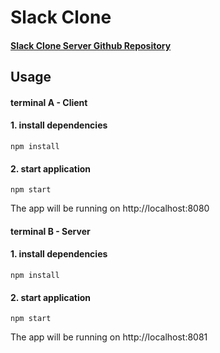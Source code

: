 # Slack Clone

#### [Slack Clone Server Github Repository](https://github.com/yuchiu/Slack-Clone-Server)

## Usage

#### terminal A - Client

#### 1. install dependencies

```
npm install
```

#### 2. start application

```
npm start
```

The app will be running on http://localhost:8080

#### terminal B - Server

#### 1. install dependencies

```
npm install
```

#### 2. start application

```
npm start
```

The app will be running on http://localhost:8081
